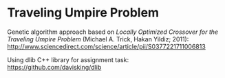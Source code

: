 # Traveling Umpire Problem

Genetic algorithm approach based on *Locally Optimized Crossover for the Traveling Umpire Problem* (Michael A. Trick, Hakan Yildiz; 2011): http://www.sciencedirect.com/science/article/pii/S0377221711006813 

Using dlib C++ library for assignment task: https://github.com/davisking/dlib
